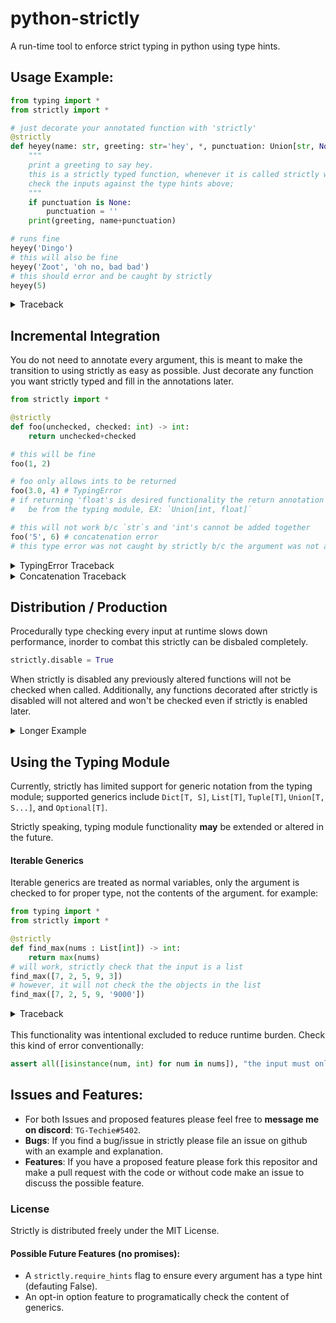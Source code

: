 # python-strictly

A run-time tool to enforce strict typing in python using type hints.

## Usage Example:
```python
from typing import *
from strictly import *

# just decorate your annotated function with 'strictly'
@strictly
def heyey(name: str, greeting: str='hey', *, punctuation: Union[str, None]='!') -> None:
    """
    print a greeting to say hey.
    this is a strictly typed function, whenever it is called strictly will
    check the inputs against the type hints above;
    """
    if punctuation is None:
        punctuation = ''
    print(greeting, name+punctuation)

# runs fine
heyey('Dingo')
# this will also be fine
heyey('Zoot', 'oh no, bad bad')
# this should error and be caught by strictly
heyey(5)
```
<details>
<summary>Traceback</summary>

```
hey Dingo!
oh no, bad bad Zoot!
Traceback (most recent call last):
  File "/Users/jonahym/Documents/thoughts/py_static/negative_tests/simple.py", line 21, in <module>
    heyey(5)
  File "/Users/jonahym/Documents/thoughts/py_static/strictly.py", line 79, in strict_func
    raise TypingError( # this Error is from strictly
strictly.TypingError:
invalid argument type in call of 'heyey', <function heyey at 0x7fd160203c10>
        argument 'name' must be of type <str>
        found argument of type <int> from value 5
```
</details>

## Incremental Integration
You do not need to annotate every argument, this is meant to make the
transition to using strictly as easy as possible. Just decorate any function
you want strictly typed and fill in the annotations later.
```python
from strictly import *

@strictly
def foo(unchecked, checked: int) -> int:
    return unchecked+checked

# this will be fine
foo(1, 2)

# foo only allows ints to be returned
foo(3.0, 4) # TypingError
# if returning 'float's is desired functionality the return annotation should
#   be from the typing module, EX: `Union[int, float]`

# this will not work b/c `str`s and 'int's cannot be added together
foo('5', 6) # concatenation error
# this type error was not caught by strictly b/c the argument was not annotated
```
<details>
<summary>TypingError Traceback</summary>

```
Traceback (most recent call last):
  File "/Users/jonahym/Documents/thoughts/py_static/negative_tests/mixed_checking.py", line 11, in <module>
    foo(3.0, 4)
  File "/Users/jonahym/Documents/thoughts/py_static/strictly.py", line 99, in strict_func
    raise TypingError( # this line is from strictly
strictly.TypingError:
incorrect return type from <function foo at 0x7f8c101f2af0>
        expected type <int>
        found return of type <float> from value 7.0
```
</details>

<details>
<summary>Concatenation Traceback</summary>

```
Traceback (most recent call last):
  File "/Users/jonahym/Documents/thoughts/py_static/negative_tests/mixed_checking.py", line 16, in <module>
    foo('5', 6)
  File "/Users/jonahym/Documents/thoughts/py_static/strictly.py", line 97, in strict_func
    func( # this line is a pass-through from strictly
  File "/Users/jonahym/Documents/thoughts/py_static/negative_tests/mixed_checking.py", line 5, in foo
    return unchecked+checked
TypeError: can only concatenate str (not "int") to str
```
</details>

## Distribution / Production
Procedurally type checking every input at runtime slows down performance,
inorder to combat this strictly can be disbaled completely.
```python
strictly.disable = True
```
When strictly is disabled any previously altered functions will not be checked when called.
Additionally, any functions decorated after strictly is disabled will not altered and won't be checked even if strictly is enabled later.
<details>
<summary>Longer Example</summary>

```python
from strictly import *

@strictly
def foo(x: int) -> int:
    return x

strictly.disable = True # from here on all functions are unaltered

@strictly
def bar(y: str) -> str:
    return y

#since strictly is disabled both of these
foo(None) # this has a small performance hit b/c it was altered
bar(None)
```
</details>


## Using the Typing Module
Currently, strictly has limited support for generic notation from the typing module;
supported generics include `Dict[T, S]`, `List[T]`, `Tuple[T]`, `Union[T, S...]`,
and `Optional[T]`.

 Strictly speaking, typing module functionality __may__ be extended or altered in the future.

#### Iterable Generics
Iterable generics are treated as normal variables, only the argument is
checked to for proper type, not the contents of the argument.
for example:
```python
from typing import *
from strictly import *

@strictly
def find_max(nums : List[int]) -> int:
    return max(nums)
# will work, strictly check that the input is a list
find_max([7, 2, 5, 9, 3])
# however, it will not check the the objects in the list
find_max([7, 2, 5, 9, '9000'])
```
<details>
<summary>Traceback</summary>

```
Traceback (most recent call last):
  File "/Users/jonahym/Documents/thoughts/py_static/negative_tests/generic_check.py", line 10, in <module>
    find_max([7, 2, 5, 9, '9000'])
  File "/Users/jonahym/Documents/thoughts/py_static/strictly.py", line 97, in strict_func
    func( # this line is a pass-through from strictly
  File "/Users/jonahym/Documents/thoughts/py_static/negative_tests/generic_check.py", line 6, in find_max
    return max(nums)
TypeError: '>' not supported between instances of 'str' and 'int'
```
</details>
<br/>
This functionality was intentional excluded to reduce runtime burden. Check this kind of error conventionally:

```python
assert all([isinstance(num, int) for num in nums]), "the input must only contain 'int's"
```

## Issues and Features:
- For both Issues and proposed features please feel free to __message me on discord__: `TG-Techie#5402`.
- __Bugs__: If you find a bug/issue in strictly please file an issue on github with an example and explanation.
- __Features__: If you have a proposed feature please fork this repositor and make a pull request with the code or without code make an issue to discuss the possible feature.

### License
Strictly is distributed freely under the MIT License.

#### Possible Future Features (no promises):
 - A `strictly.require_hints` flag to ensure every argument has a type hint (defauting False).
 - An opt-in option feature to programatically check the content of generics.
